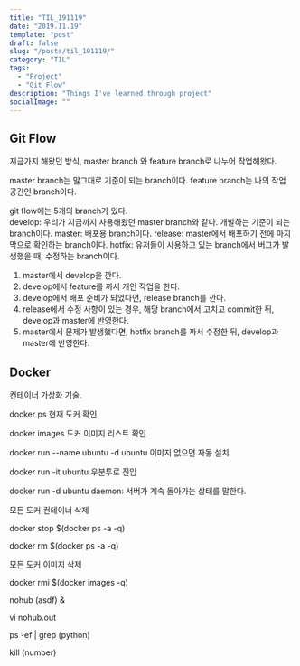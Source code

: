 ```yaml
---
title: "TIL_191119"
date: "2019.11.19"
template: "post"
draft: false
slug: "/posts/til_191119/"
category: "TIL"
tags:
  - "Project"
  - "Git Flow"
description: "Things I've learned through project"
socialImage: ""
---
```


## Git Flow

지금가지 해왔던 방식, master branch 와 feature branch로 나누어 작업해왔다.

master branch는 말그대로 기준이 되는 branch이다. feature branch는 나의 작업 공간인 branch이다.

git flow에는 5개의 branch가 있다.  
develop: 우리가 지금까지 사용해왔던 master branch와 같다. 개발하는 기준이 되는 branch이다.
master: 배포용 branch이다.
release: master에서 배포하기 전에 마지막으로 확인하는 branch이다.
hotfix: 유저들이 사용하고 있는 branch에서 버그가 발생했을 때, 수정하는 branch이다.

1. master에서 develop을 깐다.
2. develop에서 feature를 까서 개인 작업을 한다.
3. develop에서 배포 준비가 되었다면, release branch를 깐다.
4. release에서 수정 사항이 있는 경우, 해당 branch에서 고치고 commit한 뒤, develop과 master에 반영한다.
5. master에서 문제가 발생했다면, hotfix branch를 까서 수정한 뒤, develop과 master에 반영한다.

## Docker

컨테이너 가상화 기술.

docker ps 현재 도커 확인

docker images 도커 이미지 리스트 확인

docker run --name ubuntu -d ubuntu 이미지 없으면 자동 설치

docker run -it ubuntu 우분투로 진입

docker run -d ubuntu daemon: 서버가 계속 돌아가는 상태를 말한다.

모든 도커 컨테이너 삭제

docker stop \$(docker ps -a -q)

docker rm \$(docker ps -a -q)

모든 도커 이미지 삭제

docker rmi \$(docker images -q)

nohub (asdf) &

vi nohub.out

ps -ef | grep (python)

kill (number)
